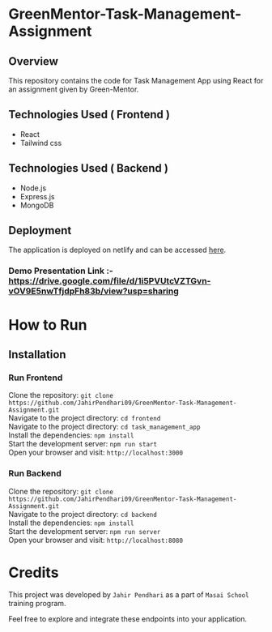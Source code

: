 # GreenMentor-Task-Management-Assignment

## Overview
This repository contains the code for Task Management App using React for an assignment given by Green-Mentor.

## Technologies Used ( Frontend )
  - React
  - Tailwind css
## Technologies Used ( Backend )
  - Node.js
  - Express.js
  - MongoDB

## Deployment

The application is deployed on netlify and can be accessed [here](https://green-mentor-task-management.netlify.app/).


### Demo Presentation Link :-https://drive.google.com/file/d/1i5PVUtcVZTGvn-vOV9E5nwTfjdpFh83b/view?usp=sharing

 # How to Run <br/>
 
   <h2>Installation</h2>

   ### Run Frontend 
   
   Clone the repository:   ``` git clone https://github.com/JahirPendhari09/GreenMentor-Task-Management-Assignment.git ``` <br/>
   Navigate to the project directory:   ``` cd frontend ``` <br/>
   Navigate to the project directory:   ``` cd task_management_app ``` <br/>
   Install the dependencies:   ``` npm install ``` <br/>
   Start the development server:   ``` npm run start ``` <br/>
   Open your browser and visit:   ``` http://localhost:3000 ``` <br/>

   ### Run Backend 
   
   Clone the repository:   ``` git clone  https://github.com/JahirPendhari09/GreenMentor-Task-Management-Assignment.git ``` <br/>
   Navigate to the project directory:   ``` cd backend ``` <br/>
   Install the dependencies:   ``` npm install ``` <br/>
   Start the development server:   ``` npm run server ``` <br/>
   Open your browser and visit:   ``` http://localhost:8080 ``` <br/>

 
   # Credits <br/>
   This project was developed by ```Jahir Pendhari``` as a part of ```Masai School``` training program.

   <p>Feel free to explore and integrate these endpoints into your application.</p>
  
